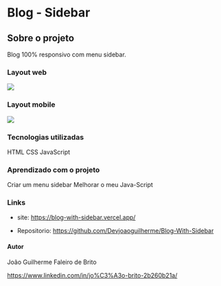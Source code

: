 # Blog - Sidebar

## Sobre o projeto
Blog 100% responsivo com menu sidebar.

### Layout web
<img src="README/video_web.gif">

### Layout mobile
<img src="README/video_mobile.gif">

### Tecnologias utilizadas
HTML
CSS
JavaScript

### Aprendizado com o projeto
Criar um menu sidebar
Melhorar o meu Java-Script

### Links

- site: 
https://blog-with-sidebar.vercel.app/

- Repositorio:
https://github.com/Devjoaoguilherme/Blog-With-Sidebar


#### Autor
João Guilherme Faleiro de Brito

https://www.linkedin.com/in/jo%C3%A3o-brito-2b260b21a/
